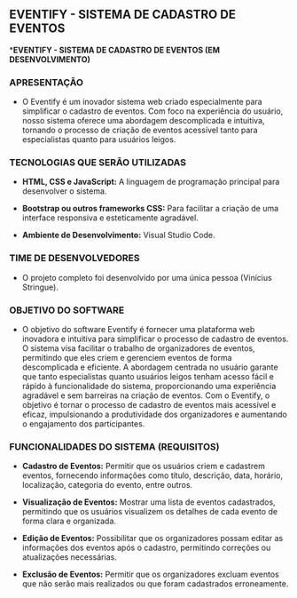 ## EVENTIFY - SISTEMA DE CADASTRO DE EVENTOS

 ***EVENTIFY - SISTEMA DE CADASTRO DE EVENTOS (EM DESENVOLVIMENTO)**

### **APRESENTAÇÃO**

- O Eventify é um inovador sistema web criado especialmente para simplificar o cadastro de eventos. Com foco na experiência do usuário, nosso sistema oferece uma abordagem descomplicada e intuitiva, tornando o processo de criação de eventos acessível tanto para especialistas quanto para usuários leigos.

### **TECNOLOGIAS QUE SERÃO UTILIZADAS**

- **HTML, CSS e JavaScript:** A linguagem de programação principal para desenvolver o sistema.

- **Bootstrap ou outros frameworks CSS:** Para facilitar a criação de uma interface responsiva e esteticamente agradável.

- **Ambiente de Desenvolvimento:** Visual Studio Code.

### TIME DE DESENVOLVEDORES

- O projeto completo foi desenvolvido por uma única pessoa (Vinícius Stringue).

### OBJETIVO DO SOFTWARE

- O objetivo do software Eventify é fornecer uma plataforma web inovadora e intuitiva para simplificar o processo de cadastro de eventos. O sistema visa facilitar o trabalho de organizadores de eventos, permitindo que eles criem e gerenciem eventos de forma descomplicada e eficiente. A abordagem centrada no usuário garante que tanto especialistas quanto usuários leigos tenham acesso fácil e rápido à funcionalidade do sistema, proporcionando uma experiência agradável e sem barreiras na criação de eventos. Com o Eventify, o objetivo é tornar o processo de cadastro de eventos mais acessível e eficaz, impulsionando a produtividade dos organizadores e aumentando o engajamento dos participantes.

### FUNCIONALIDADES DO SISTEMA (REQUISITOS)

- **Cadastro de Eventos:** Permitir que os usuários criem e cadastrem eventos, fornecendo informações como título, descrição, data, horário, localização, categoria do evento, entre outros.

- **Visualização de Eventos:** Mostrar uma lista de eventos cadastrados, permitindo que os usuários visualizem os detalhes de cada evento de forma clara e organizada.

- **Edição de Eventos:** Possibilitar que os organizadores possam editar as informações dos eventos após o cadastro, permitindo correções ou atualizações necessárias.

- **Exclusão de Eventos:** Permitir que os organizadores excluam eventos que não serão mais realizados ou que foram cadastrados erroneamente.
